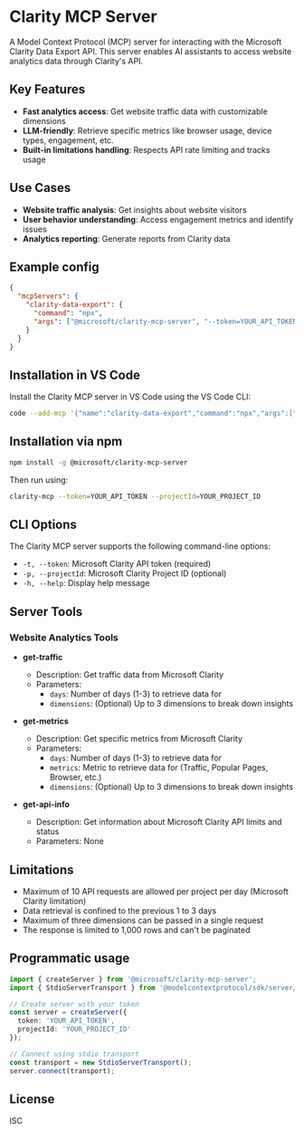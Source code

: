 # Clarity MCP Server

A Model Context Protocol (MCP) server for interacting with the Microsoft Clarity Data Export API. This server enables AI assistants to access website analytics data through Clarity's API.

## Key Features

- **Fast analytics access**: Get website traffic data with customizable dimensions
- **LLM-friendly**: Retrieve specific metrics like browser usage, device types, engagement, etc.
- **Built-in limitations handling**: Respects API rate limiting and tracks usage

## Use Cases

- **Website traffic analysis**: Get insights about website visitors
- **User behavior understanding**: Access engagement metrics and identify issues
- **Analytics reporting**: Generate reports from Clarity data

## Example config

```json
{
  "mcpServers": {
    "clarity-data-export": {
      "command": "npx",
      "args": ["@microsoft/clarity-mcp-server", "--token=YOUR_API_TOKEN", "--projectId=YOUR_PROJECT_ID"]
    }
  }
}
```

## Installation in VS Code

Install the Clarity MCP server in VS Code using the VS Code CLI:

```bash
code --add-mcp '{"name":"clarity-data-export","command":"npx","args":["@microsoft/clarity-mcp-server","--token=YOUR_API_TOKEN","--projectId=YOUR_PROJECT_ID"]}'
```

## Installation via npm

```bash
npm install -g @microsoft/clarity-mcp-server
```

Then run using:

```bash
clarity-mcp --token=YOUR_API_TOKEN --projectId=YOUR_PROJECT_ID
```

## CLI Options

The Clarity MCP server supports the following command-line options:

- `-t, --token`: Microsoft Clarity API token (required)
- `-p, --projectId`: Microsoft Clarity Project ID (optional)
- `-h, --help`: Display help message

## Server Tools

### Website Analytics Tools

- **get-traffic**
  - Description: Get traffic data from Microsoft Clarity
  - Parameters:
    - `days`: Number of days (1-3) to retrieve data for
    - `dimensions`: (Optional) Up to 3 dimensions to break down insights

- **get-metrics**
  - Description: Get specific metrics from Microsoft Clarity
  - Parameters:
    - `days`: Number of days (1-3) to retrieve data for
    - `metrics`: Metric to retrieve data for (Traffic, Popular Pages, Browser, etc.)
    - `dimensions`: (Optional) Up to 3 dimensions to break down insights

- **get-api-info**
  - Description: Get information about Microsoft Clarity API limits and status
  - Parameters: None

## Limitations

- Maximum of 10 API requests are allowed per project per day (Microsoft Clarity limitation)
- Data retrieval is confined to the previous 1 to 3 days
- Maximum of three dimensions can be passed in a single request
- The response is limited to 1,000 rows and can't be paginated

## Programmatic usage

```typescript
import { createServer } from '@microsoft/clarity-mcp-server';
import { StdioServerTransport } from '@modelcontextprotocol/sdk/server/stdio.js';

// Create server with your token
const server = createServer({
  token: 'YOUR_API_TOKEN',
  projectId: 'YOUR_PROJECT_ID'
});

// Connect using stdio transport
const transport = new StdioServerTransport();
server.connect(transport);
```

## License

ISC
